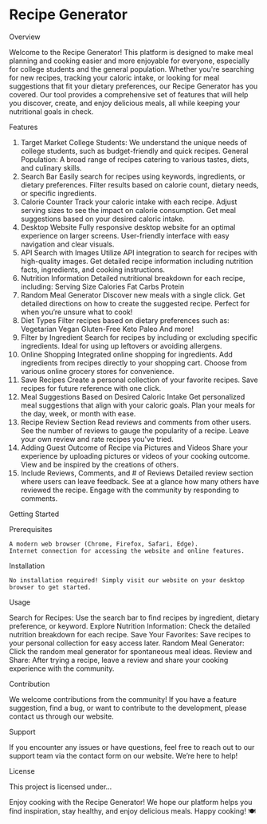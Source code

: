 # Recipe Generator

Overview

  Welcome to the Recipe Generator! This platform is designed to make meal planning and cooking easier and more enjoyable for everyone, especially for college students and the general population. 
  Whether you're searching for new recipes, tracking your caloric intake, or looking for meal suggestions that fit your dietary preferences, our Recipe Generator has you covered. 
  Our tool provides a comprehensive set of features that will help you discover, create, and enjoy delicious meals, all while keeping your nutritional goals in check.

Features

  1. Target Market
    College Students: We understand the unique needs of college students, such as budget-friendly and quick recipes.
    General Population: A broad range of recipes catering to various tastes, diets, and culinary skills.
  2. Search Bar
    Easily search for recipes using keywords, ingredients, or dietary preferences.
    Filter results based on calorie count, dietary needs, or specific ingredients.
  3. Calorie Counter
    Track your caloric intake with each recipe.
    Adjust serving sizes to see the impact on calorie consumption.
    Get meal suggestions based on your desired caloric intake.
  4. Desktop Website
    Fully responsive desktop website for an optimal experience on larger screens.
    User-friendly interface with easy navigation and clear visuals.
  5. API Search with Images
    Utilize API integration to search for recipes with high-quality images.
    Get detailed recipe information including nutrition facts, ingredients, and cooking instructions.
  6. Nutrition Information
    Detailed nutritional breakdown for each recipe, including:
    Serving Size
    Calories
    Fat
    Carbs
    Protein
  7. Random Meal Generator
    Discover new meals with a single click.
    Get detailed directions on how to create the suggested recipe.
    Perfect for when you’re unsure what to cook!
  8. Diet Types
    Filter recipes based on dietary preferences such as:
    Vegetarian
    Vegan
    Gluten-Free
    Keto
    Paleo
    And more!
  9. Filter by Ingredient
    Search for recipes by including or excluding specific ingredients.
    Ideal for using up leftovers or avoiding allergens.
  10. Online Shopping
    Integrated online shopping for ingredients.
    Add ingredients from recipes directly to your shopping cart.
    Choose from various online grocery stores for convenience.
  11. Save Recipes
    Create a personal collection of your favorite recipes.
    Save recipes for future reference with one click.
  12. Meal Suggestions Based on Desired Caloric Intake
    Get personalized meal suggestions that align with your caloric goals.
    Plan your meals for the day, week, or month with ease.
  13. Recipe Review Section
    Read reviews and comments from other users.
    See the number of reviews to gauge the popularity of a recipe.
    Leave your own review and rate recipes you've tried.
  14. Adding Guest Outcome of Recipe via Pictures and Videos
    Share your experience by uploading pictures or videos of your cooking outcome.
    View and be inspired by the creations of others.
  15. Include Reviews, Comments, and # of Reviews
    Detailed review section where users can leave feedback.
    See at a glance how many others have reviewed the recipe.
    Engage with the community by responding to comments.
    
  
Getting Started

  Prerequisites
  
    A modern web browser (Chrome, Firefox, Safari, Edge).
    Internet connection for accessing the website and online features.
  
  Installation
  
    No installation required! Simply visit our website on your desktop browser to get started.

Usage

  Search for Recipes: Use the search bar to find recipes by ingredient, dietary preference, or keyword.
  Explore Nutrition Information: Check the detailed nutrition breakdown for each recipe.
  Save Your Favorites: Save recipes to your personal collection for easy access later.
  Random Meal Generator: Click the random meal generator for spontaneous meal ideas.
  Review and Share: After trying a recipe, leave a review and share your cooking experience with the community.

Contribution

  We welcome contributions from the community! If you have a feature suggestion, find a bug, or want to contribute to the development, please contact us through our website.

Support

  If you encounter any issues or have questions, feel free to reach out to our support team via the contact form on our website. We’re here to help!

License

  This project is licensed under...

Enjoy cooking with the Recipe Generator! We hope our platform helps you find inspiration, stay healthy, and enjoy delicious meals. Happy cooking! 🍽️
